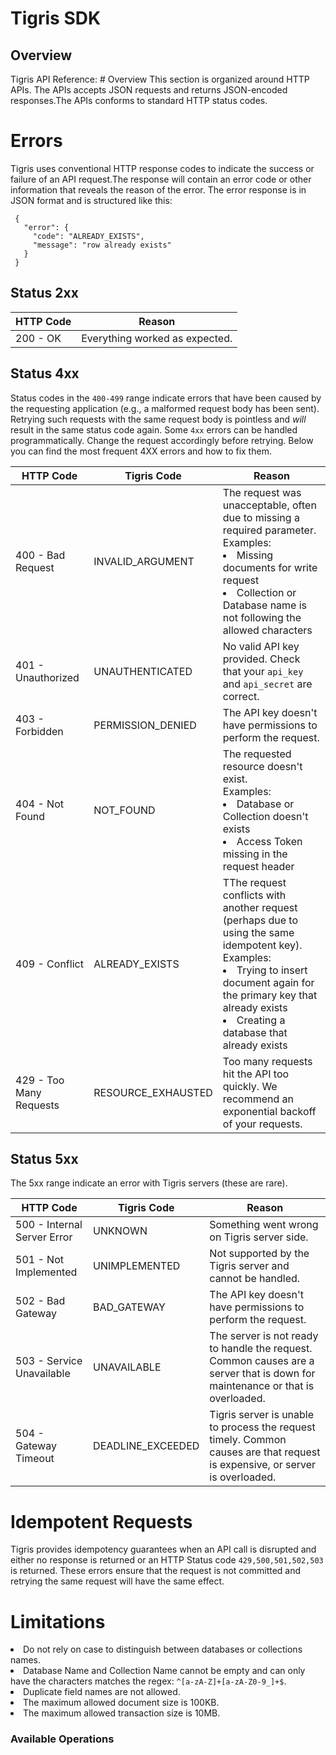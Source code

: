 # Tigris SDK

## Overview

Tigris API Reference: # Overview
This section is organized around HTTP APIs. The APIs accepts JSON requests and returns JSON-encoded responses.The APIs conforms to standard HTTP status codes.

# Errors
Tigris uses conventional HTTP response codes to indicate the success or failure of an API request.The response will  contain an error code or other information that reveals the reason of the error. 
The error response is in JSON format and is structured like this:
```
 {
   "error": {
     "code": "ALREADY_EXISTS",
     "message": "row already exists"
   }
 }

```

## Status 2xx

  HTTP Code  | Reason
  ----------------|-------------
  200 - OK | Everything worked as expected.


## Status 4xx
Status codes in the `400-499` range indicate errors that have been caused by the requesting application (e.g., a malformed request body has been sent).
Retrying such requests with the same request body is pointless and _will_ result in the same status code again. Some `4xx` errors can be handled programmatically. Change the request accordingly before retrying. Below you can find the most frequent 4XX errors and how to fix them.

  HTTP Code  | Tigris Code | Reason
  ----------------|-------------|---------
  400 - Bad Request | INVALID_ARGUMENT | The request was unacceptable, often due to missing a required parameter. <br>Examples: <li>Missing documents for write request</li><li>Collection or Database name is not following the allowed characters</li>
  401 - Unauthorized | UNAUTHENTICATED | No valid API key provided. Check that your `api_key` and `api_secret` are correct.
  403 - Forbidden | PERMISSION_DENIED | The API key doesn't have permissions to perform the request.
  404 - Not Found | NOT_FOUND | The requested resource doesn't exist. <br>Examples: <li>Database or Collection doesn't exists</li><li>Access Token missing in the request header</li>
  409 - Conflict | ALREADY_EXISTS | TThe request conflicts with another request (perhaps due to using the same idempotent key). <br>Examples: <li>Trying to insert document again for the primary key that already exists</li><li>Creating a database that already exists</li>
  429 - Too Many Requests | RESOURCE_EXHAUSTED | Too many requests hit the API too quickly. We recommend an exponential backoff of your requests.
  
  
  
## Status 5xx
The 5xx range indicate an error with Tigris servers (these are rare).

  HTTP Code  | Tigris Code | Reason
  ----------------|-------------|---------
  500 - Internal Server Error | UNKNOWN | Something went wrong on Tigris server side.                    
  501 - Not Implemented       | UNIMPLEMENTED | Not supported by the Tigris server and cannot be handled. 
  502 - Bad Gateway           | BAD_GATEWAY | The API key doesn't have permissions to perform the request.
  503 - Service Unavailable   | UNAVAILABLE | The server is not ready to handle the request. Common causes are a server that is down for maintenance or that is overloaded.
  504 - Gateway Timeout       | DEADLINE_EXCEEDED | Tigris server is unable to process the request timely. Common causes are that request is expensive, or server is overloaded.
  
# Idempotent Requests
  
  Tigris provides idempotency guarantees when an API call is disrupted and either no response is returned or an HTTP 
  Status code `429,500,501,502,503` is returned. These errors ensure that the request is not committed and retrying the same request will have the same effect.


# Limitations
<li>Do not rely on case to distinguish between databases or collections names.</li> <li>Database Name and Collection Name cannot be empty and can only have the characters matches the regex: <code>^[a-zA-Z]+[a-zA-Z0-9_]+$</code>.</li> <li>Duplicate field names are not allowed. </li> <li>The maximum allowed document size is 100KB.</li> <li>The maximum allowed transaction size is 10MB.</li>


### Available Operations

